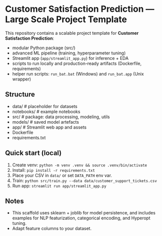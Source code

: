 # Customer Satisfaction Prediction — Large Scale Project Template

This repository contains a scalable project template for **Customer Satisfaction Prediction**:
- modular Python package (src/)
- advanced ML pipeline (training, hyperparameter tuning)
- Streamlit app (`app/streamlit_app.py`) for inference + EDA
- scripts to run locally and production-ready artifacts (Dockerfile, requirements)
- helper run scripts: `run_bat.bat` (Windows) and `run_bat.app` (Unix wrapper)

## Structure
- data/                # placeholder for datasets
- notebooks/           # example notebooks
- src/                 # package: data processing, modeling, utils
- models/              # saved model artefacts
- app/                 # Streamlit web app and assets
- Dockerfile
- requirements.txt

## Quick start (local)
1. Create venv: `python -m venv .venv && source .venv/bin/activate`
2. Install: `pip install -r requirements.txt`
3. Place your CSV in `data/` or set `DATA_PATH` env var.
4. Train: `python src/train.py --data data/customer_support_tickets.csv`
5. Run app: `streamlit run app/streamlit_app.py`

## Notes
- This scaffold uses sklearn + joblib for model persistence, and includes
  examples for NLP featurization, categorical encoding, and Hyperopt tuning.
- Adapt feature columns to your dataset.
